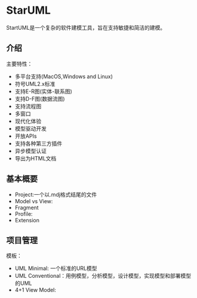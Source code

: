 # StarUML
StartUML是一个复杂的软件建模工具，旨在支持敏捷和简洁的建模。
## 介绍
主要特性：
* 多平台支持(MacOS,Windows and Linux)
* 符号UML2.x标准
* 支持E-R图(实体-联系图)
* 支持D-F图(数据流图)
* 支持流程图
* 多窗口
* 现代化体验
* 模型驱动开发
* 开放APIs
* 支持各种第三方插件
* 异步模型认证
* 导出为HTML文档
## 基本概要
* Project:一个以.mdj格式结尾的文件
* Model vs View:
* Fragment
* Profile:
* Extension
## 项目管理
模板：
* UML Minimal: 一个标准的URL模型
* UML Conventional：用例模型，分析模型，设计模型，实现模型和部署模型的UML
* 4+1 View Model:
